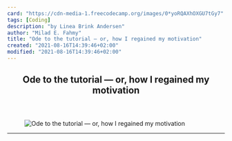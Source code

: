 ```yaml
---
card: "https://cdn-media-1.freecodecamp.org/images/0*yoRQAXhOXGU7tGy7"
tags: [Coding]
description: "by Linea Brink Andersen"
author: "Milad E. Fahmy"
title: "Ode to the tutorial — or, how I regained my motivation"
created: "2021-08-16T14:39:46+02:00"
modified: "2021-08-16T14:39:46+02:00"
---
```

<div class="site-wrapper">
<main id="site-main" class="site-main outer">
<div class="inner">
<article class="post-full post tag-coding tag-tutorial tag-tech tag-motivation tag-life-lessons ">
<header class="post-full-header">
<h1 class="post-full-title">Ode to the tutorial — or, how I regained my motivation</h1>
</header>
<figure class="post-full-image">
<picture>
<source media="(max-width: 700px)" sizes="1px" srcset="data:image/gif;base64,R0lGODlhAQABAIAAAAAAAP///yH5BAEAAAAALAAAAAABAAEAAAIBRAA7 1w">
<source media="(min-width: 701px)" sizes="(max-width: 800px) 400px,
(max-width: 1170px) 700px,
1400px" srcset="https://cdn-media-1.freecodecamp.org/images/0*yoRQAXhOXGU7tGy7 300w,
https://cdn-media-1.freecodecamp.org/images/0*yoRQAXhOXGU7tGy7 600w,
https://cdn-media-1.freecodecamp.org/images/0*yoRQAXhOXGU7tGy7 1000w,
https://cdn-media-1.freecodecamp.org/images/0*yoRQAXhOXGU7tGy7 2000w">
<img onerror="this.style.display='none'" src="https://cdn-media-1.freecodecamp.org/images/0*yoRQAXhOXGU7tGy7" alt="Ode to the tutorial — or, how I regained my motivation">
</picture>
</figure>
<section class="post-full-content">
<div class="post-content medium-migrated-article">
</div>
<hr>
</section>
</article>
</div>
</main>
</div>
<!-- Google Tag Manager (noscript) -->
<!-- End Google Tag Manager (noscript) -->
